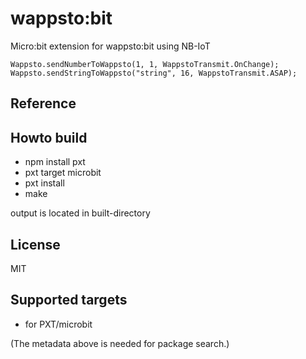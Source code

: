 # wappsto:bit

Micro:bit extension for wappsto:bit using NB-IoT

```blocks
Wappsto.sendNumberToWappsto(1, 1, WappstoTransmit.OnChange);
Wappsto.sendStringToWappsto("string", 16, WappstoTransmit.ASAP);
```

## Reference



## Howto build
* npm install pxt
* pxt target microbit
* pxt install
* make

output is located in built-directory

## License

MIT

## Supported targets

* for PXT/microbit

(The metadata above is needed for package search.)